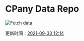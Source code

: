 # CPany Data Repo

[![Fetch data](https://github.com/yjl9903/CPany/actions/workflows/fetch.yml/badge.svg)](https://github.com/yjl9903/CPany/actions/workflows/fetch.yml)

<!-- START_SECTION: update_time -->
更新时间：[2021-09-30 12:14](https://www.timeanddate.com/worldclock/fixedtime.html?msg=Fetch+data&iso=20210930T121405&p1=237)
<!-- END_SECTION: update_time -->
